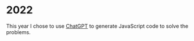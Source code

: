 # 2022

This year I chose to use [ChatGPT](https://chat.openai.com/chat) to generate
JavaScript code to solve the problems.
